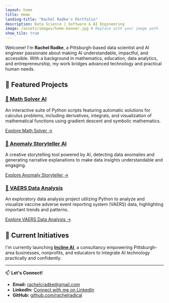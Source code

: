 ```yaml
---
layout: home
title: Home
landing-title: "Rachel Radke's Portfolio"
description: Data Science | Software & AI Engineering 
image: /assets/images/home-banner.jpg # Replace with your image path
show_tile: true
---
```


Welcome! I'm **Rachel Radke**, a Pittsburgh-based data scientist and AI engineer passionate about making AI understandable, impactful, and accessible. With a background in mathematics, education, data analytics, and entrepreneurship, my work bridges advanced technology and practical human needs.

## 🚀 Featured Projects

### [📐 Math Solver AI](./math-solver-landing)

An interactive suite of Python scripts featuring automatic solutions for calculus problems, including derivatives, integrals, and visualization of mathematical functions using gradient descent and symbolic mathematics.

[Explore Math Solver →](./_projects/math-solver)

### [📖 Anomaly Storyteller AI](./anomaly-ai)

A creative storytelling tool powered by AI, detecting data anomalies and generating narrative explanations to make data insights understandable and engaging.

[Explore Anomaly Storyteller →](./_projects/anomaly-storyteller-ai)

### [💉 VAERS Data Analysis](./vaers-landing)

An exploratory data analysis project utilizing Python to analyze and visualize vaccine adverse event reporting system (VAERS) data, highlighting important trends and patterns.

[Explore VAERS Data Analysis →](./_projects/VAERS-covid-data)

## 🌟 Current Initiatives

I'm currently launching **[Incline AI](https://inclineai.tech)**, a consultancy empowering Pittsburgh-area businesses, nonprofits, and educators to integrate AI technology practically and confidently.

---

📫 **Let's Connect!**

- **Email:** [rachelcradke@gmail.com](mailto:rachelcradke@gmail.com)
- **LinkedIn:** [Connect with me on LinkedIn](https://linkedin.com/in/rachel-c-radke)
- **GitHub:** [github.com/rachelradical](https://github.com/rachelradical)
